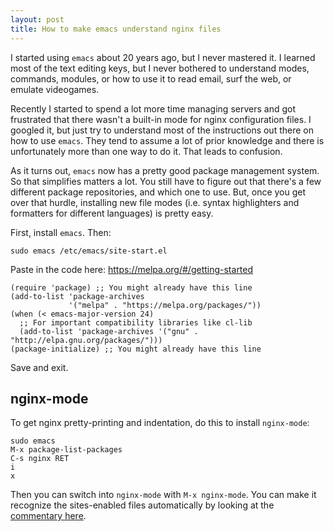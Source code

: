 ```yaml
---
layout: post
title: How to make emacs understand nginx files
---
```


I started using `emacs` about 20 years ago, but I never mastered it. I learned most of the text editing keys, but I never bothered to understand modes, commands, modules, or how to use it to read email, surf the web, or emulate videogames.

Recently I started to spend a lot more time managing servers and got frustrated that there wasn't a built-in mode for nginx configuration files. I googled it, but just try to understand most of the instructions out there on how to use `emacs`. They tend to assume a lot of prior knowledge and there is unfortunately more than one way to do it. That leads to confusion.

As it turns out, `emacs` now has a pretty good package management system. So that simplifies matters a lot. You still have to figure out that there's a few different package repositories, and which one to use. But, once you get over that hurdle, installing new file modes (i.e. syntax highlighters and formatters for different languages) is pretty easy.

First, install `emacs`. Then:

    sudo emacs /etc/emacs/site-start.el
    
Paste in the code here: https://melpa.org/#/getting-started

    (require 'package) ;; You might already have this line
    (add-to-list 'package-archives
                 '("melpa" . "https://melpa.org/packages/"))
    (when (< emacs-major-version 24)
      ;; For important compatibility libraries like cl-lib
      (add-to-list 'package-archives '("gnu" . "http://elpa.gnu.org/packages/")))
    (package-initialize) ;; You might already have this line

Save and exit.

## nginx-mode

To get nginx pretty-printing and indentation, do this to install `nginx-mode`:

    sudo emacs
    M-x package-list-packages
    C-s nginx RET
    i
    x

Then you can switch into `nginx-mode` with `M-x nginx-mode`. 
You can make it recognize the sites-enabled files automatically by looking at the <a href="https://github.com/ajc/nginx-mode#commentary">commentary here</a>.
